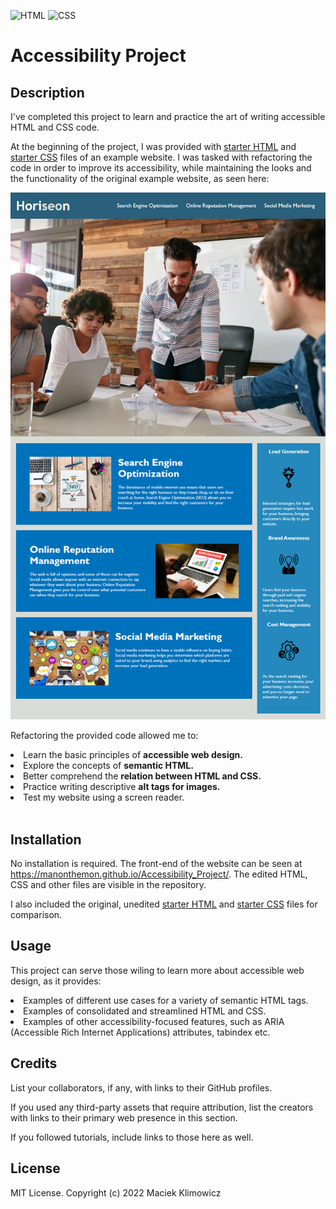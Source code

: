 ![HTML](https://img.shields.io/badge/HTML5-E34F26?style=for-the-badge&logo=html5&logoColor=white) ![CSS](https://img.shields.io/badge/CSS3-1572B6?style=for-the-badge&logo=css3&logoColor=white)
# Accessibility Project  

## Description

I've completed this project to learn and practice the art of writing accessible HTML and CSS code. 

At the beginning of the project, I was provided with [starter HTML](/original%20files/starter_index.html) and [starter CSS](/original%20files/starter_style.css) files of an example website. I was tasked with refactoring the code in order to improve its accessibility, while maintaining the looks and the functionality of the original example website, as seen here:

![Horiseon home page screenshot](/original%20files/01-html-css-git-challenge-demo.png)

Refactoring the provided code allowed me to:

 <li>Learn the basic principles of <strong>accessible web design.</strong> </li>
 <li>Explore the concepts of <strong>semantic HTML.</strong></li>
<li>Better comprehend the <strong>relation between HTML and CSS.</strong></li>
<li>Practice writing descriptive <strong>alt tags for images.</strong></li>
<li>Test my website using a screen reader.</li><br>

## Installation

No installation is required. The front-end of the website can be seen at https://manonthemon.github.io/Accessibility_Project/. The edited HTML, CSS and other files are visible in the repository. 

I also included the original, unedited [starter HTML](/original%20files/starter_index.html) and [starter CSS](/original%20files/starter_style.css) files for comparison.

## Usage

This project can serve those wiling to learn more about accessible web design, as it provides:

<li>Examples of different use cases for a variety of semantic HTML tags.</li>
<li>Examples of consolidated and streamlined HTML and CSS.</li>
<li>Examples of other accessibility-focused features, such as ARIA (Accessible Rich Internet Applications) attributes, tabindex etc.</li>

## Credits

List your collaborators, if any, with links to their GitHub profiles.

If you used any third-party assets that require attribution, list the creators with links to their primary web presence in this section.

If you followed tutorials, include links to those here as well.

## License

MIT License. Copyright (c) 2022 Maciek Klimowicz